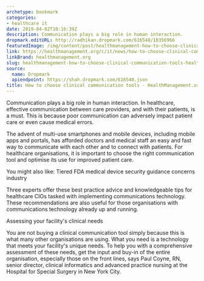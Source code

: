 ```yaml
---
archetype: bookmark
categories:
- healthcare it
date: 2019-04-02T10:16:39Z
description: Communication plays a big role in human interaction.
dropmark.editURL: http://radhikan.dropmark.com/616548/18356966
featuredImage: /img/content/post/healthmanagement-how-to-choose-clinical-communication-tools-healthmanagement-org.png
link: https://healthmanagement.org/c/it/news/how-to-choose-clinical-communication-tools
linkBrand: healthmanagement.org
slug: healthmanagement-how-to-choose-clinical-communication-tools-healthmanagement-org
source:
  name: Dropmark
  apiendpoint: https://shah.dropmark.com/616548.json
title: How to choose clinical communication tools - HealthManagement.org
---
```

Communication plays a big role in human interaction. In healthcare, effective communication between care providers, and with their patients, is a must. This is because poor communication can adversely impact patient care or even cause medical errors.
 

The advent of multi-use smartphones and mobile devices, including mobile apps and portals, has afforded doctors and medical staff an easy and fast way to communicate with each other and to connect with patients. For healthcare organisations, it is important to choose the right communication tool and optimise its use for improved patient care.

 
You might also like: Tiered FDA medical device security guidance concerns industry


Three experts offer these best practice advice and knowledgeable tips for healthcare CIOs tasked with implementing communications technology. These recommendations are also useful for those organisations with communications technology already up and running.

 

Assessing your facility's clinical needs

 

You are not buying a clinical communication tool simply because this is what many other organisations are using. What you need is a technology that meets your facility's unique needs. To help you with a comprehensive assessment of these needs, get the input and buy-in of the entire organisation, especially those on the front lines, says Paul Coyne, RN, senior director, clinical informatics and advanced practice nursing at the Hospital for Special Surgery in New York City. 

